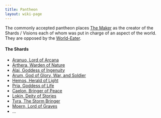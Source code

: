 ```yaml
---
title: Pantheon
layout: wiki-page
---
```


The commonly accepted pantheon places [The Maker](The-Maker) as the creator of the Shards / Visions each of whom was put in charge of an aspect of the world. They are opposed by the [World-Eater](World-Eater).

#### The Shards
- [Aranuo, Lord of Arcana](Aranuo)
- [Arthera, Warden of Nature](Arthera)
- [Alai, Goddess of Ingenuity](Alai)
- [Arum, God of Glory, War, and Soldier](Arum)
- [Hemos, Herald of Light](Hemos)
- [Pria, Goddess of Life](Pria)
- [Caelon, Bringer of Peace](Caelon)
- [Lokin, Deity of Stories](Lokin)
- [Tyra, The Storm Bringer](Thyra)
- [Moern, Lord of Graves](Moern)
- ...